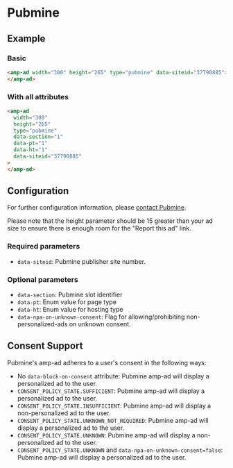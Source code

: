 # Pubmine

## Example

### Basic

```html
<amp-ad width="300" height="265" type="pubmine" data-siteid="37790885">
</amp-ad>
```

### With all attributes

```html
<amp-ad
  width="300"
  height="265"
  type="pubmine"
  data-section="1"
  data-pt="1"
  data-ht="1"
  data-siteid="37790885"
>
</amp-ad>
```

## Configuration

For further configuration information, please [contact Pubmine](https://wordpress.com/help/contact).

Please note that the height parameter should be 15 greater than your ad size to ensure there is enough room for the "Report this ad" link.

### Required parameters

-   `data-siteid`: Pubmine publisher site number.

### Optional parameters

-   `data-section`: Pubmine slot identifier
-   `data-pt`: Enum value for page type
-   `data-ht`: Enum value for hosting type
-   `data-npa-on-unknown-consent`: Flag for allowing/prohibiting non-personalized-ads on unknown consent.

## Consent Support

Pubmine's amp-ad adheres to a user's consent in the following ways:

-   No `data-block-on-consent` attribute: Pubmine amp-ad will display a personalized ad to the user.
-   `CONSENT_POLICY_STATE.SUFFICIENT`: Pubmine amp-ad will display a personalized ad to the user.
-   `CONSENT_POLICY_STATE.INSUFFICIENT`: Pubmine amp-ad will display a non-personalized ad to the user.
-   `CONSENT_POLICY_STATE.UNKNOWN_NOT_REQUIRED`: Pubmine amp-ad will display a personalized ad to the user.
-   `CONSENT_POLICY_STATE.UNKNOWN`: Pubmine amp-ad will display a non-personalized ad to the user.
-   `CONSENT_POLICY_STATE.UNKNOWN` and `data-npa-on-unknown-consent=false`: Pubmine amp-ad will display a personalized ad to the user.
